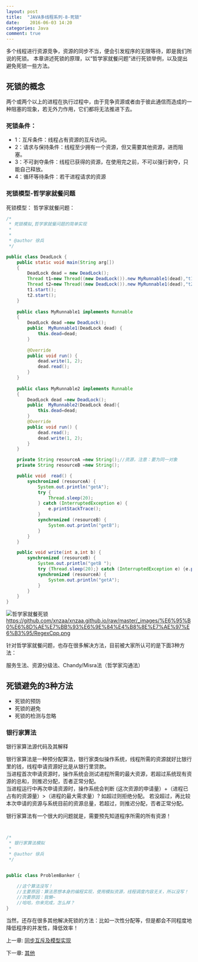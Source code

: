 ```yaml
---
layout: post
title:  "JAVA多线程系列-8-死锁"
date:    2016-06-03 14:20
categories: Java
comment: true
---
```


多个线程进行资源竞争，资源的同步不当，便会引发程序的无限等待，即是我们所说的死锁。
本章讲述死锁的原理，以“哲学家就餐问题”进行死锁举例，以及提出避免死锁一些方法。


## 死锁的概念

两个或两个以上的进程在执行过程中，由于竞争资源或者由于彼此通信而造成的一种阻塞的现象，若无外力作用，它们都将无法推进下去。

### 死锁条件：

 * 1：互斥条件：线程占有资源的互斥访问。
 * 2：请求与保持条件：线程至少拥有一个资源，但又需要其他资源，进而阻塞。
 * 3：不可剥夺条件：线程已获得的资源，在使用完之前，不可以强行剥夺，只能自己释放。
 * 4：循环等待条件：若干进程请求的资源


### 死锁模型-哲学家就餐问题

死锁模型：
哲学家就餐问题：

```java
/*
 * 死锁模拟,哲学家就餐问题的简单实现
 * 
 * 
 * @author 徐兵
 */

public class DeadLock {
	public static void main(String arg[])
	{
		DeadLock dead = new DeadLock();
		Thread t1=new Thread((new DeadLock()).new MyRunnable1(dead),"t1");
		Thread t2=new Thread((new DeadLock()).new MyRunnable1(dead),"t2");
		t1.start();
		t2.start();
	}
	
	public class MyRunnable1 implements Runnable
	{
		DeadLock dead =new DeadLock();
		public  MyRunnable1(DeadLock dead) {
			this.dead=dead;
		}
		
		@Override
		public void run() {
			dead.write(1, 2);
			dead.read();
		}
	}
	
	public class MyRunnable2 implements Runnable
	{
		DeadLock dead =new DeadLock();
		public  MyRunnable2(DeadLock dead){
			this.dead=dead;
		}
		@Override
		public void run() {
			dead.read();
			dead.write(1, 2);
		}
	}

    private String resourceA =new String();//资源，注意：要为同一对象
    private String resourceB =new String();

    public void  read() {
        synchronized (resourceA) {
    		System.out.println("getA");
        	try {
				Thread.sleep(20);
			} catch (InterruptedException e) {
				e.printStackTrace();
			}
            synchronized (resourceB) {
        		System.out.println("getB");
            } 
        } 
    } 

    public void write(int a,int b) { 
        synchronized (resourceB) {
    		System.out.println("getB ");
        	try {Thread.sleep(20);} catch (InterruptedException e) {e.printStackTrace();}
            synchronized (resourceA) {
        		System.out.println("getA");
            } 
        } 
    } 
}

```

![哲学家就餐死锁](https://github.com/xnzaa/xnzaa.github.io/raw/master/_images/Java%E5%A4%9A%E7%BA%BF%E7%A8%8B/%E6%AD%BB%E9%94%81.png)
https://github.com/xnzaa/xnzaa.github.io/raw/master/_images/%E6%95%B0%E6%8D%AE%E7%BB%93%E6%9E%84%E4%B8%8E%E7%AE%97%E6%B3%95/RegexCpp.png

针对哲学家就餐问题，也存在很多解决方法，目前被大家所认可的是下面3种方法：

服务生法、资源分级法、Chandy/Misra法（哲学家沟通法）

## 死锁避免的3种方法

 * 死锁的预防
 * 死锁的避免
 * 死锁的检测与忽略


### 银行家算法

银行家算法源代码及其解释

银行家算法是一种预分配算法，银行家类似操作系统，线程所需的资源就好比银行里的钱，线程申请资源好比是从银行里贷款。<br>
当进程首次申请资源时，操作系统会测试进程所需的最大资源，若超过系统现有资源的总和，则推迟分配，否者正常分配。<br>
当进程运行中再次申请资源时，操作系统会判断 (这次资源的申请量）+（进程已占有的资源量）>（进程的最大需求量）? 如超过则拒绝分配。
若没超过，再比较本次申请的资源与系统目前的资源总量，若超过，则推迟分配，否者正常分配。

银行家算法有一个很大的问题就是，需要预先知道程序所需的所有资源！


```java


/*
 * 银行家算法模拟
 * 
 * @author 徐兵
 */


public class ProblemBanker {
	
	//这个算法没写！
	//主要原因：算法思想本身的编程实现，使用模拟资源，线程调度内容无关，所以没写！
	//次要原因：我懒~
	//哈哈，你来完成，怎么样？
}

```


当然，还存在很多其他解决死锁的方法：比如一次性分配等，但是都会不同程度地降低程序的并发性，降低效率！



上一章: [同步互斥及模型实现](http://xnzaa.github.io/2016/06/03/JAVA%E5%A4%9A%E7%BA%BF%E7%A8%8B%E7%B3%BB%E5%88%97-7-%E5%90%8C%E6%AD%A5%E4%BA%92%E6%96%A5%E5%8F%8A%E6%A8%A1%E5%9E%8B%E5%AE%9E%E7%8E%B0/)

下一章: [其他](http://xnzaa.github.io/2016/06/03/JAVA%E5%A4%9A%E7%BA%BF%E7%A8%8B%E7%B3%BB%E5%88%97-9-%E5%85%B6%E4%BB%96/)
